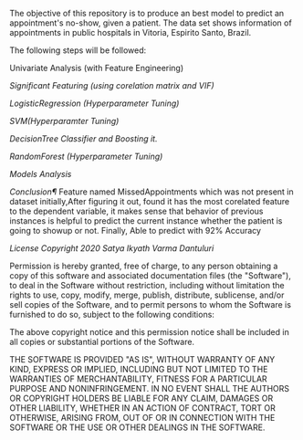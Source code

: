 

  The objective of this repository is to produce an best model to predict an appointment's no-show, given a patient. The data set shows information of appointments in public hospitals in Vitoria, Espirito Santo, Brazil.

  The following steps will be followed:

  Univariate Analysis (with Feature Engineering)

  *Significant Featuring (using corelation matrix and VIF)*

  *LogisticRegression (Hyperparameter Tuning)*

  *SVM(Hyperparamter Tuning)*

  *DecisionTree Classifier and Boosting it.*

  *RandomForest (Hyperparameter Tuning)*

  *Models Analysis*
  
  
  *Conclusion¶*
Feature named MissedAppointments which was not present in dataset initially,After figuring it out, found it has the most corelated feature to the dependent variable, it makes sense that behavior of previous instances is helpful to predict the current instance whether the patient is going to showup or not. Finally, Able to predict with 92% Accuracy

*License*
*Copyright 2020 Satya Ikyath Varma Dantuluri*

Permission is hereby granted, free of charge, to any person obtaining a copy of this software and associated documentation files (the "Software"), to deal in the Software without restriction, including without limitation the rights to use, copy, modify, merge, publish, distribute, sublicense, and/or sell copies of the Software, and to permit persons to whom the Software is furnished to do so, subject to the following conditions:

The above copyright notice and this permission notice shall be included in all copies or substantial portions of the Software.

THE SOFTWARE IS PROVIDED "AS IS", WITHOUT WARRANTY OF ANY KIND, EXPRESS OR IMPLIED, INCLUDING BUT NOT LIMITED TO THE WARRANTIES OF MERCHANTABILITY, FITNESS FOR A PARTICULAR PURPOSE AND NONINFRINGEMENT. IN NO EVENT SHALL THE AUTHORS OR COPYRIGHT HOLDERS BE LIABLE FOR ANY CLAIM, DAMAGES OR OTHER LIABILITY, WHETHER IN AN ACTION OF CONTRACT, TORT OR OTHERWISE, ARISING FROM, OUT OF OR IN CONNECTION WITH THE SOFTWARE OR THE USE OR OTHER DEALINGS IN THE SOFTWARE.
